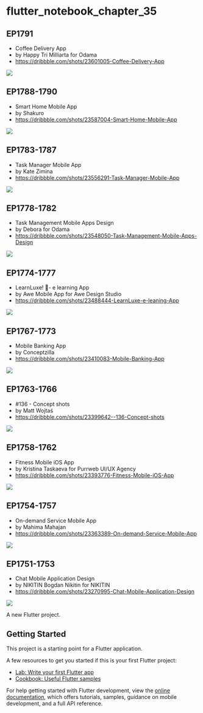 # flutter_notebook_chapter_35

## EP1791

- Coffee Delivery App
- by Happy Tri Milliarta for Odama
- https://dribbble.com/shots/23601005-Coffee-Delivery-App

<img src="https://cdn.dribbble.com/userupload/12891686/file/original-3e5088cfa7ace3b9221626f9fe91fa84.png?resize=1905x1429"/>

## EP1788-1790

- Smart Home Mobile App
- by Shakuro
- https://dribbble.com/shots/23587004-Smart-Home-Mobile-App

<img src="https://cdn.dribbble.com/userupload/12891686/file/original-3e5088cfa7ace3b9221626f9fe91fa84.png?resize=1905x1429"/>

## EP1783-1787

- Task Manager Mobile App
- by Kate Zimina
- https://dribbble.com/shots/23556291-Task-Manager-Mobile-App

<img src="https://cdn.dribbble.com/userupload/12802994/file/original-fdca4c0be4c5aaa01f334e0a55232f57.jpg?resize=1905x1429"/>

## EP1778-1782

- Task Management Mobile Apps Design
- by Debora for Odama
- https://dribbble.com/shots/23548050-Task-Management-Mobile-Apps-Design

<img src="https://cdn.dribbble.com/userupload/12779199/file/original-33dec48918632869dc429b78fa0240f3.png?resize=1504x1128"/>

## EP1774-1777

- LearnLuxe! 🚀- e learning App
- by Awe Mobile App for Awe Design Studio
- https://dribbble.com/shots/23488444-LearnLuxe-e-leaning-App

<img src="https://cdn.dribbble.com/userupload/12606520/file/original-49c94c893f7cc12ba4a9b8fb450b3fd4.png?resize=1504x1128"/>

## EP1767-1773

- Mobile Banking App
- by Conceptzilla
- https://dribbble.com/shots/23410083-Mobile-Banking-App

<img src="https://cdn.dribbble.com/userupload/12384990/file/original-eed6bdf90416ba9da3ff19597d87eeda.png?resize=1905x1429"/>

## EP1763-1766

- #136 - Concept shots
- by Matt Wojtaś
- https://dribbble.com/shots/23399642--136-Concept-shots

<img src="https://cdn.dribbble.com/userupload/12355853/file/original-2e71037d55df0c8bea02d86bfffed7b9.png?resize=1504x1128"/>

## EP1758-1762

- Fitness Mobile iOS App
- by Kristina Taskaeva for Purrweb UI/UX Agency
- https://dribbble.com/shots/23393776-Fitness-Mobile-iOS-App

<img src="https://cdn.dribbble.com/userupload/12339975/file/original-c8526b49bc7f1b0481c52e7b783267f2.jpg?resize=1905x1429"/>

## EP1754-1757

- On-demand Service Mobile App
- by Mahima Mahajan
- https://dribbble.com/shots/23363389-On-demand-Service-Mobile-App

<img src="https://cdn.dribbble.com/userupload/12253983/file/original-d63ac3ba88ae7c9614e03dddb5d54739.jpg?resize=1600x1200"/>

## EP1751-1753

- Chat Mobile Application Design
- by NIKITIN Bogdan Nikitin for NIKITIN
- https://dribbble.com/shots/23270995-Chat-Mobile-Application-Design

<img src="https://cdn.dribbble.com/userupload/11997032/file/original-3bc8b0f2bda851f8448bb09a2bdc0d2a.png?resize=1600x1200"/>


A new Flutter project.

## Getting Started

This project is a starting point for a Flutter application.

A few resources to get you started if this is your first Flutter project:

- [Lab: Write your first Flutter app](https://docs.flutter.dev/get-started/codelab)
- [Cookbook: Useful Flutter samples](https://docs.flutter.dev/cookbook)

For help getting started with Flutter development, view the
[online documentation](https://docs.flutter.dev/), which offers tutorials,
samples, guidance on mobile development, and a full API reference.
